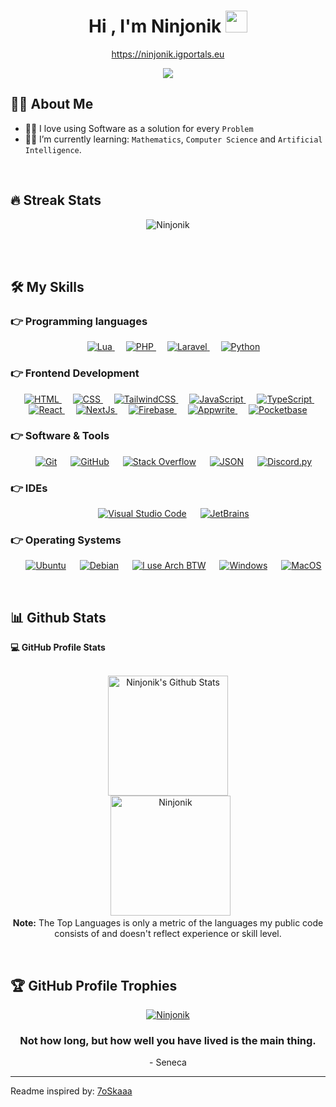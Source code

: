 <h1 align="center">Hi , I'm Ninjonik <img src="https://media.giphy.com/media/hvRJCLFzcasrR4ia7z/giphy.gif" width="35"></h1>
<p align="center"><a href="https://ninjonik.igportals.eu/" target="_blank">https://ninjonik.igportals.eu</a></p>
<p align="center">
  <a href="https://github.com/DenverCoder1/readme-typing-svg"><img src="https://readme-typing-svg.herokuapp.com?lines=Computer+Science+Student;Programmer;Always%20learning%20new%20things&center=true&width=500&height=50"></a>
</p>


## :sassy_man:  About Me
- :technologist: I love using Software as a solution for every `Problem`
- :student: I’m currently learning: `Mathematics`, `Computer Science` and `Artificial Intelligence`.

<br>

## 🔥 Streak Stats
<p align="center"><img src="https://streak-stats.demolab.com/?user=ninjonik&theme=algolia" alt="Ninjonik" /></p>

<br>
<br>


## 🛠️ My Skills

### 👉 Programming languages

<p align="center"> 
  &emsp; 
  <a href="https://www.lua.org/" target="_blank"> 
    <img alt="Lua" src="https://img.shields.io/badge/Lua%20-%232370ED.svg?style=plastic&logo=Lua&logoColor=white">
  </a> 
  &emsp;
  <a href="https://www.php.net/" target="_blank"> 
    <img alt="PHP" src="https://img.shields.io/badge/PHP%20-%2300599C.svg?style=plastic&logo=php&logoColor=white">
  </a>
  &emsp;
  <a href="https://laravel.com/" target="_blank"> 
    <img alt="Laravel" src="https://img.shields.io/badge/Laravel%20-%23FFFFFF.svg?style=plastic&logo=Laravel&logoColor=red">
  </a> 
  &emsp;
  <a href="https://www.python.org/" target="_blank"> 
    <img alt="Python" src="https://img.shields.io/badge/Python%20-%2314354C.svg?style=plastic&logo=python&logoColor=white">
  </a> 
</p>

### 👉 Frontend Development
<p align="center"> 
  &emsp; 
  <a href="https://www.w3.org/html/" target="_blank"> 
   <img alt="HTML" src="https://img.shields.io/badge/HTML5%20-%23E34F26.svg?style=plastic&logo=html5&logoColor=white">
  </a>   
  &emsp;
  <a href="https://www.w3schools.com/css/" target="_blank">
    <img alt="CSS" src="https://img.shields.io/badge/CSS%20-%231572B6.svg?style=plastic&logo=css3&logoColor=white">
  </a>
  &emsp;
  <a href="https://tailwindcss.com/" target="_blank">
    <img alt="TailwindCSS" src="https://img.shields.io/badge/TailwindCSS-%2332CD32.svg?style=plastic&logo=tailwindcss&logoColor=white">
  </a>
  &emsp;
  <a href="https://developer.mozilla.org/en-US/docs/Web/JavaScript/" target="_blank"> 
     <img alt="JavaScript" src="https://img.shields.io/badge/JavaScript%20-%23F7DF1E.svg?style=plastic&logo=javascript&logoColor=black">
  </a> 
  &emsp;
  <a href="https://www.typescriptlang.org/" target="_blank"> 
     <img alt="TypeScript" src="https://img.shields.io/badge/TypeScript-%232370ED.svg?style=plastic&logo=typescript&logoColor=white">
  </a> 
  &emsp;
  <a href="https://react.dev/" target="_blank"> 
     <img alt="React" src="https://img.shields.io/badge/React-%2300599C.svg?style=plastic&logo=react&logoColor=white">
  </a> 
  &emsp;
  <a href="https://nextjs.org/" target="_blank"> 
     <img alt="NextJs" src="https://img.shields.io/badge/NextJs-%2300599C.svg?style=plastic&logo=nextjs&logoColor=white">
  </a> 
  &emsp;
  <a href="https://firebase.google.com/" target="_blank"> 
     <img alt="Firebase" src="https://img.shields.io/badge/Firebase-%23123213.svg?style=plastic&logo=firebase&logoColor=orange">
  </a> 
  &emsp;
  <a href="https://appwrite.io/" target="_blank"> 
     <img alt="Appwrite" src="https://img.shields.io/badge/Appwrite-%23000000.svg?style=plastic&logo=appwrite&logoColor=red">
  </a> 
  &emsp;
  <a href="https://pocketbase.io/" target="_blank"> 
     <img alt="Pocketbase" src="https://img.shields.io/badge/Pocketbase-%23000000.svg?style=plastic&logo=pocketbase&logoColor=white">
  </a> 
</p>

 ### 👉 Software & Tools
 
<p align="center">
  &emsp;
    <a href="https://git-scm.com/"><img alt="Git" src="https://img.shields.io/badge/Git%20-%23F05033.svg?style=plastic&logo=git&logoColor=white"></a>
  &emsp;
    <a href="https://github.com/"><img alt="GitHub" src="https://img.shields.io/badge/github-%23181717.svg?style=plastic&logo=github&logoColor=white"></a>
  &emsp;
    <a href="https://stackoverflow.com/"><img alt="Stack Overflow" src="https://img.shields.io/badge/-Stack%20Overflow-FE7A16?style=plastic&logo=stack-overflow&logoColor=white"></a>
  &emsp;
    <a href="https://www.json.org/"><img alt="JSON" img src="https://img.shields.io/badge/json-%23000000.svg?style=plastic&logo=json&logoColor=white"></a>
  &emsp;
    <a href="https://discordpy.readthedocs.io/en/stable/"><img alt="Discord.py" img src="https://img.shields.io/badge/Discord.py-%23000000.svg?style=plastic&logo=discord&logoColor=white"></a>
</p>

 ### 👉 IDEs
 
<p align="center">
  &emsp;
    <a href="https://code.visualstudio.com/"><img alt="Visual Studio Code" src="https://img.shields.io/badge/Visual%20Studio%20Code-0078d7.svg?style=plastic&logo=visual-studio-code&logoColor=white"></a>
  &emsp;
    <a href="https://www.jetbrains.com/"><img alt="JetBrains" src="https://img.shields.io/badge/JetBrains-%2366595C.svg?&style=plastic&logo=atom&logoColor=blueviolet&color" /></a>
</p>

 ### 👉 Operating Systems
 
<p align="center">
  &emsp;
    <a href="https://ubuntu.com/"><img alt="Ubuntu" src="https://img.shields.io/badge/Ubuntu-E95420?style=plastic&logo=ubuntu&logoColor=white"></a>
  &emsp;
    <a href="https://www.debian.org/"><img alt="Debian" src="https://img.shields.io/badge/Debian-FF0000?style=plastic&logo=debian&logoColor=white"></a>
 &emsp;
    <a href="https://archlinux.org/"><img alt="I use Arch BTW" src="https://img.shields.io/badge/Arch-00FF00?style=plastic&logo=archlinux&logoColor=white"></a>
  &emsp;
    <a href="https://www.microsoft.com/windows/"><img alt="Windows" src="https://img.shields.io/badge/Windows-0078D6?style=plastic&logo=microsoft&logoColor=white"></a>  
&emsp;
    <a href="https://www.apple.com/"><img alt="MacOS" src="https://img.shields.io/badge/Mac OS-%23181717.svg?style=plastic&logo=apple&logoColor=white"></a>  
</p>

<br/>

## 📊 Github Stats



  <summary><b>💻 GitHub Profile Stats</b></summary>
  <br/>
  <p align="center">
    <a href="https://github.com/anuraghazra/github-readme-stats"><img alt="Ninjonik's Github Stats" src="https://github-readme-stats.vercel.app/api?username=ninjonik&show_icons=true&count_private=true&theme=algolia" height="192px"/></a>
<br/>
  &nbsp;
	  <img src="https://github-readme-stats.vercel.app/api/top-langs?username=ninjonik&langs_count=10&show_icons=true&locale=en&layout=compact&theme=algolia" alt="Ninjonik" height="192px"/>
  <br/>
  <b>Note:</b> The Top Languages is only a metric of the languages my public code consists of and doesn't reflect experience or skill level.
  </p>


<br/>

## :trophy: GitHub Profile Trophies

<p align="center"> <a href="https://github.com/ryo-ma/github-profile-trophy"><img src="https://github-profile-trophy.vercel.app/?username=ninjonik&layout=compact&theme=algolia" alt="Ninjonik" /></a> </p>

<p align = "center">
	<h3 align="center"> Not how long, but how well you have lived is the main thing. </h3>
	<p align="center">- Seneca</p>
</p>

-----
Readme inspired by: [7oSkaaa](https://github.com/7oSkaaa)
